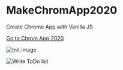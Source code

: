 # MakeChromApp2020
Create Chrome App with Vanilla JS

[Go to Chrom App 2020](https://dhddldid.github.io/MakeChromApp2020/momentum/index.html)


![Init image](https://user-images.githubusercontent.com/24456683/105647748-19510e00-5eeb-11eb-8630-e07091024fda.png, "init image")

![Write ToDo list](https://user-images.githubusercontent.com/24456683/105647784-44d3f880-5eeb-11eb-8735-5af7f2d10a51.png)

